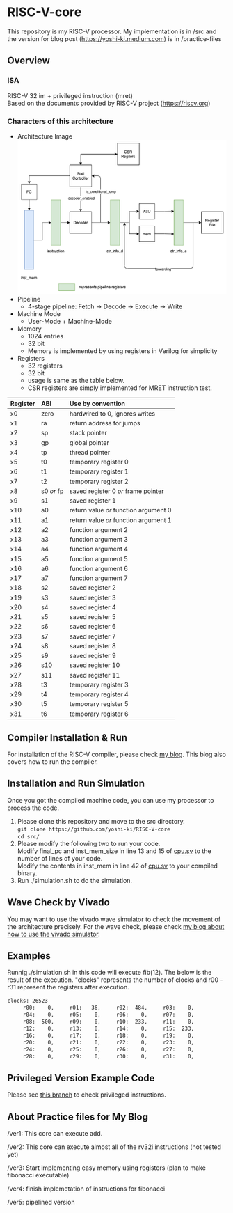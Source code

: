 # RISC-V-core

This repository is my RISC-V processor.
My implementation is in /src and the version for blog post (https://yoshi-ki.medium.com) is in /practice-files

## Overview
### ISA
RISC-V 32 im + privileged instruction (mret)  
Based on the documents provided by RISC-V project (https://riscv.org)


### Characters of this architecture
- Architecture Image
![cpu image](./images/cpu_arch.png)
- Pipeline
  - 4-stage pipeline: Fetch -> Decode -> Execute -> Write
- Machine Mode
  - User-Mode + Machine-Mode
- Memory
  - 1024 entries
  - 32 bit
  - Memory is implemented by using registers in Verilog for simplicity
- Registers
  - 32 registers
  - 32 bit
  - usage is same as the table below.
  - CSR registers are simply implemented for MRET instruction test.

Register  | ABI         | Use by convention                     
:-------- | :---------- | :---------------                      
x0        | zero        | hardwired to 0, ignores writes        
x1        | ra          | return address for jumps              
x2        | sp          | stack pointer                         
x3        | gp          | global pointer                        
x4        | tp          | thread pointer                        
x5        | t0          | temporary register 0                  
x6        | t1          | temporary register 1                  
x7        | t2          | temporary register 2                  
x8        | s0 _or_ fp  | saved register 0 _or_ frame pointer   
x9        | s1          | saved register 1                      
x10       | a0          | return value _or_ function argument 0 
x11       | a1          | return value _or_ function argument 1 
x12       | a2          | function argument 2                   
x13       | a3          | function argument 3                   
x14       | a4          | function argument 4                   
x15       | a5          | function argument 5                   
x16       | a6          | function argument 6                   
x17       | a7          | function argument 7                   
x18       | s2          | saved register 2                      
x19       | s3          | saved register 3                      
x20       | s4          | saved register 4                      
x21       | s5          | saved register 5                      
x22       | s6          | saved register 6                      
x23       | s7          | saved register 7                      
x24       | s8          | saved register 8                      
x25       | s9          | saved register 9                      
x26       | s10         | saved register 10                     
x27       | s11         | saved register 11                     
x28       | t3          | temporary register 3                  
x29       | t4          | temporary register 4                  
x30       | t5          | temporary register 5                  
x31       | t6          | temporary register 6                  

## Compiler Installation & Run
For installation of the RISC-V compiler, please check [my blog](https://yoshi-ki.medium.com/create-risc-v-core-using-verilog-hdl-1-setting-up-a-risc-v-cross-compiler-f0b2f8d57ca1).
This blog also covers how to run the compiler.

## Installation and Run Simulation
Once you got the compiled machine code, you can use my processor to process the code. 

1. Please clone this repository and move to the src directory.  
  `git clone https://github.com/yoshi-ki/RISC-V-core`  
  `cd src/`
2. Please modify the following two to run your code.  
  Modify final_pc and inst_mem_size in line 13 and 15 of [cpu.sv](/src/cpu.sv) to the number of lines of your code.  
  Modify the contents in inst_mem in line 42 of [cpu.sv](/src/cpu.sv) to your compiled binary.
3. Run ./simulation.sh to do the simulation.



## Wave Check by Vivado
You may want to use the vivado wave simulator to check the movement of the architecture precisely. For the wave check, please check [my blog about how to use the vivado simulator](https://yoshi-ki.medium.com/create-risc-v-core-using-verilog-hdl-3-simulation-tools-3a3f30f5b62e).

## Examples
Runnig ./simulation.sh in this code will execute fib(12). The below is the result of the execution.
"clocks" represents the number of clocks and r00 - r31 represent the registers after execution.
```
clocks: 26523
     r00:    0,     r01:   36,     r02:  484,     r03:    0,
     r04:    0,     r05:    0,     r06:    0,     r07:    0,
     r08:  500,     r09:    0,     r10:  233,     r11:    0,
     r12:    0,     r13:    0,     r14:    0,     r15:  233,
     r16:    0,     r17:    0,     r18:    0,     r19:    0,
     r20:    0,     r21:    0,     r22:    0,     r23:    0,
     r24:    0,     r25:    0,     r26:    0,     r27:    0,
     r28:    0,     r29:    0,     r30:    0,     r31:    0,
```


## Privileged Version Example Code
Please see [this branch](https://github.com/yoshi-ki/RISC-V-core/tree/privileged_finish) to check privileged instructions.



## About Practice files for My Blog

/ver1: This core can execute add.

/ver2: This core can execute almost all of the rv32i instructions (not tested yet)

/ver3: Start implementing easy memory using registers (plan to make fibonacci executable)

/ver4: finish implemetation of instructions for fibonacci

/ver5: pipelined version